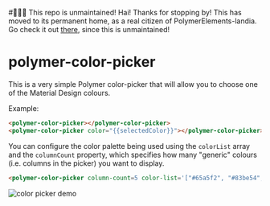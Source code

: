 #🚨🚨🚨 This repo is unmaintained!
Hai! Thanks for stopping by! This has moved to its permanent home, as a real citizen of PolymerElements-landia. Go check it out [there](https://github.com/polymerelements/paper-swatch-picker), since this is unmaintained!

# polymer-color-picker

This is a very simple Polymer color-picker that will allow you to choose one
of the Material Design colours.

Example:

```html
<polymer-color-picker></polymer-color-picker>
<polymer-color-picker color="{{selectedColor}}"></polymer-color-picker>
```

You can configure the color palette being used using the `colorList` array and
the `columnCount` property, which specifies how many "generic" colours (i.e. columns
in the picker) you want to display.

```html
<polymer-color-picker column-count=5 color-list='["#65a5f2", "#83be54", "#f0d551", "#e5943c", "#a96ddb"]'></polymer-color-picker>
```

![color picker demo](https://cloud.githubusercontent.com/assets/1369170/12102286/accc1c00-b2ee-11e5-8d67-b7758ba9e1f3.gif)

